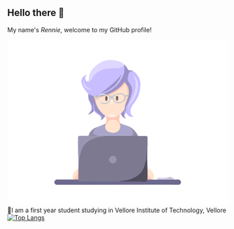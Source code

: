 ## Hello there 👋   
My name's *Rennie*, welcome to my GitHub profile!   

![](https://github.com/rxnnae/rxnnae/blob/main/gifs%2C%20icons/shot09.gif)  
📍I am a first year student studying in Vellore Institute of Technology, Vellore  
[![Top Langs](https://github-readme-stats.vercel.app/api/top-langs/?username=rxnnae)](https://github.com/anuraghazra/github-readme-stats)
